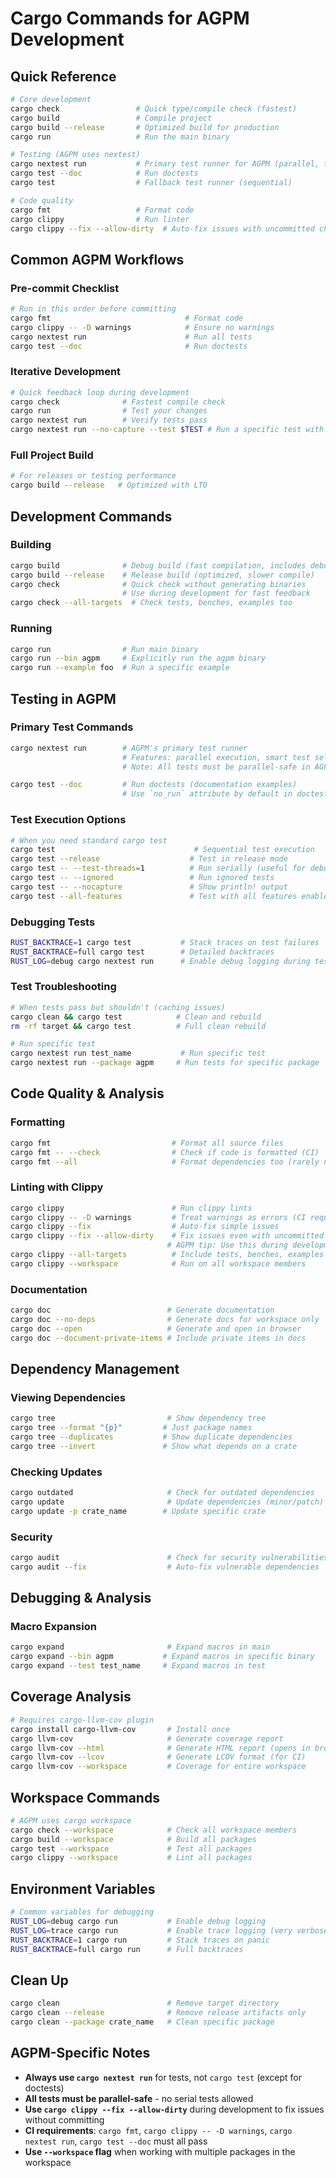 # Cargo Commands for AGPM Development

## Quick Reference

```bash
# Core development
cargo check                 # Quick type/compile check (fastest)
cargo build                 # Compile project
cargo build --release       # Optimized build for production
cargo run                   # Run the main binary

# Testing (AGPM uses nextest)
cargo nextest run           # Primary test runner for AGPM (parallel, fast)
cargo test --doc            # Run doctests
cargo test                  # Fallback test runner (sequential)

# Code quality
cargo fmt                   # Format code
cargo clippy                # Run linter
cargo clippy --fix --allow-dirty  # Auto-fix issues with uncommitted changes
```

## Common AGPM Workflows

### Pre-commit Checklist

```bash
# Run in this order before committing
cargo fmt                              # Format code
cargo clippy -- -D warnings            # Ensure no warnings
cargo nextest run                      # Run all tests
cargo test --doc                       # Run doctests
```

### Iterative Development

```bash
# Quick feedback loop during development
cargo check              # Fastest compile check
cargo run                # Test your changes
cargo nextest run        # Verify tests pass
cargo nextest run --no-capture --test $TEST # Run a specific test with output going to stdout
```

### Full Project Build

```bash
# For releases or testing performance
cargo build --release   # Optimized with LTO
```

## Development Commands

### Building

```bash
cargo build              # Debug build (fast compilation, includes debug info)
cargo build --release    # Release build (optimized, slower compile)
cargo check              # Quick check without generating binaries
                         # Use during development for fast feedback
cargo check --all-targets  # Check tests, benches, examples too
```

### Running

```bash
cargo run                # Run main binary
cargo run --bin agpm     # Explicitly run the agpm binary
cargo run --example foo  # Run a specific example
```

## Testing in AGPM

### Primary Test Commands

```bash
cargo nextest run        # AGPM's primary test runner
                         # Features: parallel execution, smart test selection
                         # Note: All tests must be parallel-safe in AGPM

cargo test --doc         # Run doctests (documentation examples)
                         # Use `no_run` attribute by default in doctests
```

### Test Execution Options

```bash
# When you need standard cargo test
cargo test                               # Sequential test execution
cargo test --release                    # Test in release mode
cargo test -- --test-threads=1          # Run serially (useful for debugging)
cargo test -- --ignored                 # Run ignored tests
cargo test -- --nocapture               # Show println! output
cargo test --all-features               # Test with all features enabled
```

### Debugging Tests

```bash
RUST_BACKTRACE=1 cargo test           # Stack traces on test failures
RUST_BACKTRACE=full cargo test        # Detailed backtraces
RUST_LOG=debug cargo nextest run      # Enable debug logging during tests
```

### Test Troubleshooting

```bash
# When tests pass but shouldn't (caching issues)
cargo clean && cargo test            # Clean and rebuild
rm -rf target && cargo test          # Full clean rebuild

# Run specific test
cargo nextest run test_name           # Run specific test
cargo nextest run --package agpm     # Run tests for specific package
```

## Code Quality & Analysis

### Formatting

```bash
cargo fmt                           # Format all source files
cargo fmt -- --check                # Check if code is formatted (CI)
cargo fmt --all                     # Format dependencies too (rarely needed)
```

### Linting with Clippy

```bash
cargo clippy                        # Run clippy lints
cargo clippy -- -D warnings         # Treat warnings as errors (CI requirement)
cargo clippy --fix                  # Auto-fix simple issues
cargo clippy --fix --allow-dirty    # Fix issues even with uncommitted changes
                                   # AGPM tip: Use this during development
cargo clippy --all-targets          # Include tests, benches, examples
cargo clippy --workspace            # Run on all workspace members
```

### Documentation

```bash
cargo doc                          # Generate documentation
cargo doc --no-deps                # Generate docs for workspace only
cargo doc --open                   # Generate and open in browser
cargo doc --document-private-items # Include private items in docs
```

## Dependency Management

### Viewing Dependencies

```bash
cargo tree                         # Show dependency tree
cargo tree --format "{p}"         # Just package names
cargo tree --duplicates           # Show duplicate dependencies
cargo tree --invert               # Show what depends on a crate
```

### Checking Updates

```bash
cargo outdated                     # Check for outdated dependencies
cargo update                       # Update dependencies (minor/patch)
cargo update -p crate_name        # Update specific crate
```

### Security

```bash
cargo audit                        # Check for security vulnerabilities
cargo audit --fix                  # Auto-fix vulnerable dependencies
```

## Debugging & Analysis

### Macro Expansion

```bash
cargo expand                       # Expand macros in main
cargo expand --bin agpm           # Expand macros in specific binary
cargo expand --test test_name     # Expand macros in test
```

## Coverage Analysis

```bash
# Requires cargo-llvm-cov plugin
cargo install cargo-llvm-cov       # Install once
cargo llvm-cov                     # Generate coverage report
cargo llvm-cov --html              # Generate HTML report (opens in browser)
cargo llvm-cov --lcov              # Generate LCOV format (for CI)
cargo llvm-cov --workspace         # Coverage for entire workspace
```

## Workspace Commands

```bash
# AGPM uses cargo workspace
cargo check --workspace            # Check all workspace members
cargo build --workspace            # Build all packages
cargo test --workspace             # Test all packages
cargo clippy --workspace           # Lint all packages
```

## Environment Variables

```bash
# Common variables for debugging
RUST_LOG=debug cargo run           # Enable debug logging
RUST_LOG=trace cargo run           # Enable trace logging (very verbose)
RUST_BACKTRACE=1 cargo run         # Stack traces on panic
RUST_BACKTRACE=full cargo run      # Full backtraces
```

## Clean Up

```bash
cargo clean                        # Remove target directory
cargo clean --release              # Remove release artifacts only
cargo clean --package crate_name   # Clean specific package
```

## AGPM-Specific Notes

- **Always use `cargo nextest run`** for tests, not `cargo test` (except for doctests)
- **All tests must be parallel-safe** - no serial tests allowed
- **Use `cargo clippy --fix --allow-dirty`** during development to fix issues without committing
- **CI requirements**: `cargo fmt`, `cargo clippy -- -D warnings`, `cargo nextest run`, `cargo test --doc` must all pass
- **Use `--workspace` flag** when working with multiple packages in the workspace
